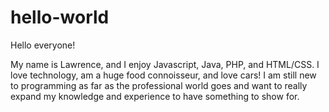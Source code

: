 # hello-world

Hello everyone!

My name is Lawrence, and I enjoy Javascript, Java, PHP, and HTML/CSS. I love technology, am a huge food connoisseur, and love cars! I am still new to programming as far as the professional world goes and want to really expand my knowledge and experience to have something to show for.
